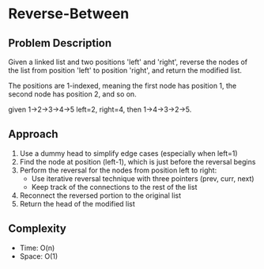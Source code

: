 # Reverse-Between

## Problem Description
Given a linked list and two positions 'left' and 'right', reverse the nodes of the list from position 'left' to position 'right', and return the modified list.

The positions are 1-indexed, meaning the first node has position 1, the second node has position 2, and so on.

given 1->2->3->4->5 left=2, right=4, then 1->4->3->2->5.

## Approach
1. Use a dummy head to simplify edge cases (especially when left=1)
2. Find the node at position (left-1), which is just before the reversal begins
3. Perform the reversal for the nodes from position left to right:
   - Use iterative reversal technique with three pointers (prev, curr, next)
   - Keep track of the connections to the rest of the list
4. Reconnect the reversed portion to the original list
5. Return the head of the modified list

## Complexity
- Time: O(n)
- Space: O(1)